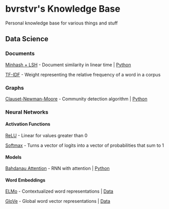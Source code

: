 # bvrstvr's Knowledge Base
Personal knowledge base for various things and stuff

## Data Science
### Documents
[Minhash + LSH](http://infolab.stanford.edu/~ullman/mmds/ch3.pdf) - Document similarity in linear time | [Python](https://github.com/ekzhu/datasketch)

[TF-IDF](http://tfidf.com) - Weight representing the relative frequency of a word in a corpus

### Graphs
[Clauset-Newman-Moore](https://arxiv.org/pdf/cond-mat/0408187.pdf) - Community detection algorithm | [Python](https://github.com/ekzhu/datasketch)

### Neural Networks
#### Activation Functions
[ReLU](https://machinelearningmastery.com/rectified-linear-activation-function-for-deep-learning-neural-networks/) - Linear for values greater than 0

[Softmax](https://medium.com/data-science-bootcamp/understand-the-softmax-function-in-minutes-f3a59641e86d) - Turns a vector of logits into a vector of probabilities that sum to 1

#### Models
[Bahdanau Attention](https://arxiv.org/pdf/1409.0473.pdf) - RNN with attention | [Python](https://www.tensorflow.org/tutorials/text/nmt_with_attention)

#### Word Embeddings
[ELMo](https://arxiv.org/pdf/1802.05365.pdf) - Contextualized word representations | [Data](https://allennlp.org/elmo)

[GloVe](https://nlp.stanford.edu/pubs/glove.pdf) - Global word vector representations | [Data](https://nlp.stanford.edu/projects/glove/)
